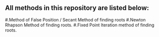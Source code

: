 All methods in this repository are listed below:
------------------------------------------------
#.Method of False Position / Secant Method of finding roots
#.Newton Rhapson Method of finding roots.
#.Fixed Point Iteration method of finding roots.

  
